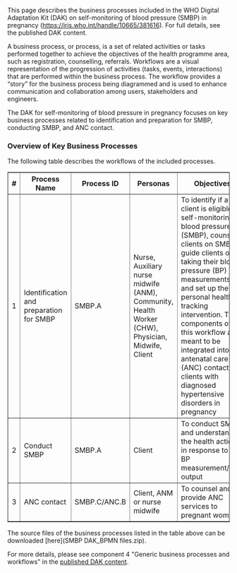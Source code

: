 This page describes the business processes included in the WHO Digital
Adaptation Kit (DAK) on self-monitoring of blood pressure (SMBP) in pregnancy (https://iris.who.int/handle/10665/381616). 
For full details, see the published DAK content.

A business process, or process, is a set of related activities or tasks 
performed together to achieve the objectives of the health programme area, 
such as registration, counselling, referrals. Workflows are a visual 
representation of the progression of activities (tasks, events, interactions) 
that are performed within the business process. The workflow provides a “story” 
for the business process being diagrammed and is used to enhance communication 
and collaboration among users, stakeholders and engineers.

The DAK for self-monitoring of blood pressure in pregnancy focuses on key business processes related to identification and preparation for SMBP, conducting SMBP, and ANC contact.

### Overview of Key Business Processes 
The following table describes the workflows of the included processes. 

<table border="1" class="dataframe table table-striped table-bordered">
  <thead>
    <tr class="header">
      <th><strong>#</strong> </th>
      <th><strong>Process Name</strong> </th>
      <th><strong>Process ID</strong> </th>
      <th><strong>Personas</strong> </th>
      <th><strong>Objectives</strong> </th>
    </tr>
 </thead>
 <tbody>
    <tr class="odd">
      <td>1</td>
      <td>Identification and preparation for SMBP</td>
      <td>SMBP.A</td>
      <td>Nurse, Auxiliary nurse midwife (ANM), Community, Health Worker (CHW), Physician, Midwife, Client</td>
      <td>To identify if a client is eligible for self-monitoring of blood pressure (SMBP), counsel clients on SMBP, guide clients on taking their blood pressure (BP) measurements and set up the personal health tracking intervention. The components of this workflow are meant to be integrated into an antenatal care (ANC) contact for clients with diagnosed hypertensive disorders in pregnancy</td>
    </tr>
     <tr class="odd">
      <td>2</td>
      <td>Conduct SMBP</td>
      <td>SMBP.A</td>
      <td>Client</td>
      <td>To conduct SMBP and understand the health actions in response to the BP measurement/data output</td>
    </tr>
     <tr class="odd">
      <td>3</td>
      <td>ANC contact</td>
      <td>SMBP.C/ANC.B</td>
      <td>Client,  ANM or nurse midwife</td>
      <td>To counsel and provide ANC services to pregnant woman</td>
    </tr>
  </tbody>
</table>


The source files of the business processes listed in the table above can be downloaded [here](SMBP DAK_BPMN files.zip).

For more details, please see component 4 "Generic business processes and workflows" in the [published DAK content](https://iris.who.int/handle/10665/381616).